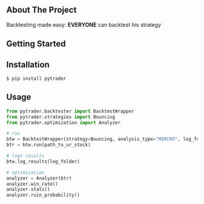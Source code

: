 ## About The Project
Backtesting made easy: <strong>EVERYONE</strong> can backtest his strategy
## Getting Started
Installation
------------

    $ pip install pytrader
    
Usage
------------

```python
from pytrader.backtester import BacktestWrapper
from pytrader.strategies import Bouncing
from pytrader.optimization import Analyzer

# run 
btw = BacktestWrapper(strategy=Bouncing, analysis_type="MIRCRO", log_folder="/tmp/logs")
btr = btw.run(path_to_ur_stock)

# logs results 
btw.log_results(log_folder)

# optimization 
analyzer = Analyzer(btr)
analyzer.win_rate()
analyzer.stats()
analyzer.ruin_probability()
```
